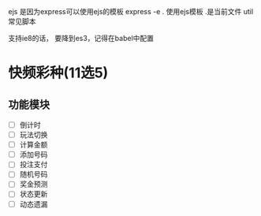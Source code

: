 ejs 是因为express可以使用ejs的模板
express -e .  使用ejs模板  .是当前文件
util 常见脚本

支持ie8的话， 要降到es3，记得在babel中配置


# 快频彩种(11选5)

## 功能模块
- [ ] 倒计时
- [ ] 玩法切换
- [ ] 计算金额
- [ ] 添加号码
- [ ] 投注支付
- [ ] 随机号码
- [ ] 奖金预测
- [ ] 状态更新
- [ ] 动态遗漏
